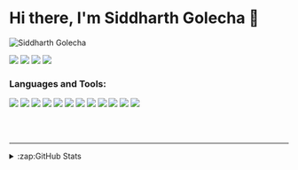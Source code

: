 <!--
<!DOCTYPE html>
<html>
<head>
<meta name="viewport" content="width=device-width, initial-scale=1">
<style>
.dark-mode {
  background-color: black;
  color: white;
}
</style>
</head>
<body>
-->  
# Hi there, I'm Siddharth Golecha 👋
<p align="left"> <img src="https://komarev.com/ghpvc/?username=Siddharthgolecha" alt="Siddharth Golecha" /></p>

<!--
<a href="#" class="button" >Toggle dark mode</a> -->
<!--
 <script>
function myFunction() {
   var element = document.body;
   element.classList.toggle("dark-mode");
}
</script> -->

[<img src="https://img.shields.io/badge/linkedin-%230077B5.svg?&style=for-the-badge&logo=linkedin&logoColor=white" />](https://www.linkedin.com/in/siddharth-golecha/) 
[<img src="https://img.shields.io/badge/instagram-%23E4405F.svg?&style=for-the-badge&logo=instagram&logoColor=white" />](https://www.instagram.com/siddharth.golecha.24/)
[<img src="https://img.shields.io/badge/facebook-%231877F2.svg?&style=for-the-badge&logo=facebook&logoColor=white" />](https://facebook.com/siddharth.golecha.35/)
[<img src = "https://img.shields.io/badge/twitter-%2320A1F1.svg?&style=for-the-badge&logo=twitter&logoColor=white">](https://twitter.com/Always_aStudent/)

### Languages and Tools:

<img src = "https://img.shields.io/badge/python%20-%2314354C.svg?&style=for-the-badge&logo=python&logoColor=white"> <img src = "https://img.shields.io/badge/c++%20-%2300599C.svg?&style=for-the-badge&logo=c%2B%2B&logoColor=white"> <img src = "https://img.shields.io/badge/java-%23ED8B00.svg?&style=for-the-badge&logo=java&logoColor=white"> <img src = "https://img.shields.io/badge/c%20-%2300599C.svg?&style=for-the-badge&logo=c&logoColor=white"> <img src = "https://img.shields.io/badge/mysql-%2300f.svg?&style=for-the-badge&logo=mysql&logoColor=white"> <img src = "https://img.shields.io/badge/Android-3DDC84?logo=android&logoColor=white&style=for-the-badge"> <img src = "https://img.shields.io/badge/html5%20-%23E34F26.svg?&style=for-the-badge&logo=html5&logoColor=white"> <img src = "https://img.shields.io/badge/css3%20-%231572B6.svg?&style=for-the-badge&logo=css3&logoColor=white"> <img src = "https://img.shields.io/badge/unity%20-%23100000.svg?&style=for-the-badge&logo=unity&logoColor=white"> <img src = "https://img.shields.io/badge/kotlin-%230095D5.svg?&style=for-the-badge&logo=kotlin&logoColor=white"> <img src = "https://img.shields.io/badge/javascript%20-%23323330.svg?&style=for-the-badge&logo=javascript&logoColor=%23F7DF1E"> <img src = "https://img.shields.io/badge/c%23%20-%23239120.svg?&style=for-the-badge&logo=c-sharp&logoColor=white">

<br />
<br />

---

<details>
  <summary>:zap:GitHub Stats</summary>

  <img align="left" alt="Siddharth's GitHub Stats" src="https://github-readme-stats.codestackr.vercel.app/api?username=Siddharthgolecha&show_icons=true&hide_border=true" />

</details>
<!--
</body>
</html>
-->
